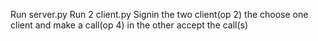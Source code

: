 Run server.py
Run 2 client.py
Signin the two client(op 2)
the choose one client and make a call(op 4)
in the other accept the call(s)
